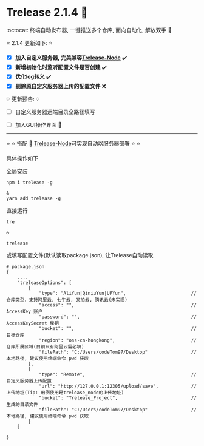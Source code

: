 # Trelease 2.1.4 :seedling:
:octocat: 终端自动发布器, 一键推送多个仓库, 面向自动化, 解放双手 :muscle:

:star: 2.1.4 更新如下:  :star:

- [x] **加入自定义服务器, 完美兼容[Trelease-Node](https://github.com/codeTom97/Trelease-Node)** :heavy_check_mark:
- [x] **新增初始化时监听配置文件是否创建** :heavy_check_mark:
- [x] **优化log转义** :heavy_check_mark:
- [x] **剔除原自定义服务器上传的配置文件** :x:

:bulb: 更新预告: :bulb:
- [ ] 自定义服务器远端目录全路径填写
- [ ] 加入GUI操作界面 :construction:


------------------------------------------------------------

:star: :star: 搭配 :dart: [Trelease-Node](https://github.com/codeTom97/Trelease-Node)可实现自动以服务器部署 :star: :star:


具体操作如下

全局安装
```
npm i trelease -g

&
yarn add trelease -g
```

直接运行
```
tre

&

trelease
```

或填写配置文件(默认读取package.json), 让Trelease自动读取
```
# package.json
{
    ....
    "treleaseOptions": [
        {
            "type": "AliYun|QiniuYun|UPYun",                        // 仓库类型，支持阿里云, 七牛云, 又拍云, 腾讯云(未实现)
            "access": "",                                           // AccessKey 账户
            "password": "",                                         // AccessKeySecret 秘钥
            "bucket": "",                                           // 目标仓库
            "region": "oss-cn-hongkong",                            // 仓库所属区域(目前只有阿里云需必填)
            "filePath": "C:/Users/codeTom97/Desktop"                // 本地路径, 建议使用终端命令 pwd 获取
        }, 
        {
            "type": "Remote",                                       // 自定义服务器上传配置
            "url": "http://127.0.0.1:12305/upload/save",            // 上传地址(Tip: 用例使用是trelease_node的上传地址)
            "bucket": "Trelease_Project",                           // 生成的目录文件
            "filePath": "C:/Users/codeTom97/Desktop"                // 本地路径, 建议使用终端命令 pwd 获取
        }
    ]

}

```
